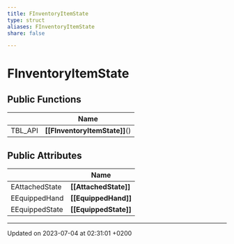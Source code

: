 ```yaml
---
title: FInventoryItemState
type: struct
aliases: FInventoryItemState
share: false

---
```


# FInventoryItemState





## Public Functions

|                | Name           |
| -------------- | -------------- |
| TBL_API | **[[FInventoryItemState]]**() |

## Public Attributes

|                | Name           |
| -------------- | -------------- |
| EAttachedState | **[[AttachedState]]**  |
| EEquippedHand | **[[EquippedHand]]**  |
| EEquippedState | **[[EquippedState]]**  |

-------------------------------

Updated on 2023-07-04 at 02:31:01 +0200